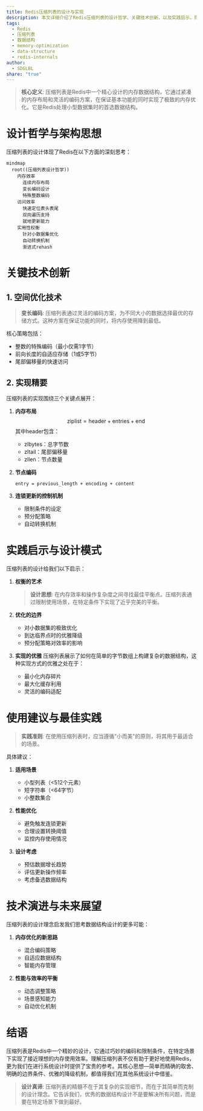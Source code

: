 ```yaml
---
title: Redis压缩列表的设计与实现
description: 本文详细介绍了Redis压缩列表的设计哲学、关键技术创新、以及实践启示，探讨了内存优化、访问效率、以及实用性权衡策略。
tags:
  - Redis
  - 压缩列表
  - 数据结构
  - memory-optimization
  - data-structure
  - redis-internals
author:
  - SDGLBL
share: "true"
---
```


> **核心定义**: 压缩列表是Redis中一个精心设计的内存数据结构，它通过紧凑的内存布局和灵活的编码方案，在保证基本功能的同时实现了极致的内存优化。它是Redis处理小型数据集时的首选数据结构。

# 设计哲学与架构思想

压缩列表的设计体现了Redis在以下方面的深刻思考：

```mermaid
mindmap
  root((压缩列表设计哲学))
    内存效率
      连续内存布局
      变长编码设计
      特殊整数编码
    访问效率
      快速定位表头表尾
      双向遍历支持
      就地更新能力
    实用性权衡
      针对小数据集优化
      自动转换机制
      渐进式rehash
```

# 关键技术创新

## 1. 空间优化技术

> **变长编码**: 压缩列表通过灵活的编码方案，为不同大小的数据选择最优的存储方式。这种方案在保证功能的同时，将内存使用降到最低。

核心策略包括：
- 整数的特殊编码（最小仅需1字节）
- 前向长度的自适应存储（1或5字节）
- 尾部偏移量的快速访问

## 2. 实现精要

压缩列表的实现围绕三个关键点展开：

1. **内存布局**
   $$
   \text{ziplist} = \text{header} + \text{entries} + \text{end}
   $$
   其中header包含：
   - zlbytes：总字节数
   - zltail：尾部偏移量
   - zllen：节点数量

2. **节点编码**
   ```
   entry = previous_length + encoding + content
   ```
   
3. **连锁更新的控制机制**
   - 限制条件的设定
   - 预分配策略
   - 自动转换机制

# 实践启示与设计模式

压缩列表的设计给我们以下启示：

1. **权衡的艺术**
   > **设计思想**: 在内存效率和操作复杂度之间寻找最佳平衡点。压缩列表通过限制使用场景，在特定条件下实现了近乎完美的平衡。

2. **优化的边界**
   - 对小数据集的极致优化
   - 到达临界点时的优雅降级
   - 预分配策略对效率的影响

3. **实现的优雅**
   压缩列表展示了如何在简单的字节数组上构建复杂的数据结构，这种实现方式的优雅之处在于：
   - 最小化内存碎片
   - 最大化缓存利用
   - 灵活的编码适配

# 使用建议与最佳实践

> **实践准则**: 在使用压缩列表时，应当遵循"小而美"的原则，将其用于最适合的场景。

具体建议：

1. **适用场景**
   - 小型列表（<512个元素）
   - 短字符串（<64字节）
   - 小整数集合

2. **性能优化**
   - 避免触发连锁更新
   - 合理设置转换阈值
   - 监控内存使用情况

3. **设计考虑**
   - 预估数据增长趋势
   - 评估更新操作频率
   - 考虑备选数据结构

# 技术演进与未来展望

压缩列表的设计理念启发我们思考数据结构设计的更多可能：

1. **内存优化的新思路**
   - 混合编码策略
   - 自适应数据结构
   - 智能内存管理

2. **性能与效率的平衡**
   - 动态调整策略
   - 场景感知能力
   - 自动优化机制

# 结语

压缩列表是Redis中一个精妙的设计，它通过巧妙的编码和限制条件，在特定场景下实现了接近理想的内存使用效率。理解压缩列表不仅有助于更好地使用Redis，更为我们在进行系统设计时提供了宝贵的参考。其核心思想—简单而精确的取舍、明确的边界条件、优雅的降级机制，都值得我们在其他系统设计中借鉴。

> **设计真谛**: 压缩列表的精髓不在于其复杂的实现细节，而在于其简单而克制的设计理念。它告诉我们，优秀的数据结构设计不是要解决所有问题，而是要在特定场景下做到最好。